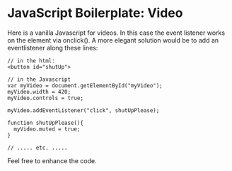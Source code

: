 # JavaScript Boilerplate: Video

Here is a vanilla Javascript for videos. In this case the event listener works on the element via onclick(). A more elegant solution would be to add an eventlistener along these lines:

~~~~
// in the html:
<button id="shutUp">

// in the Javascript
var myVideo = document.getElementById("myVideo");
myVideo.width = 420;
myVideo.controls = true;

myVideo.addEventListener("click", shutUpPlease);

function shutUpPlease(){
  myVideo.muted = true;
}

// ..... etc. .....

~~~~

Feel free to enhance the code.
